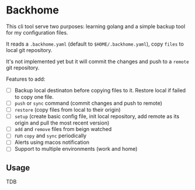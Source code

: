 # Backhome

This cli tool serve two purposes: learning golang and a simple backup tool for my configuration files.

It reads a `.backhome.yaml` (default to `$HOME/.backhome.yaml`), copy `files` to local git repository.

It's not implemented yet but it will commit the changes and push to a `remote` git repository.

Features to add:
 - [ ] Backup local destinaton before copying files to it. Restore local if failed to copy one file.
 - [ ] `push` or `sync` command (commit changes and push to remote)
 - [ ] `restore` (copy files from local to their origin)
 - [ ] `setup`  (create basic config file, init local repository, add remote as its origin and pull the most recent version)
 - [ ] `add` and `remove` files from beign watched
 - [ ] run `copy` and `sync` periodically 
 - [ ] Alerts using macos notification
 - [ ] Support to multiple environments (work and home)
  
## Usage
TDB
